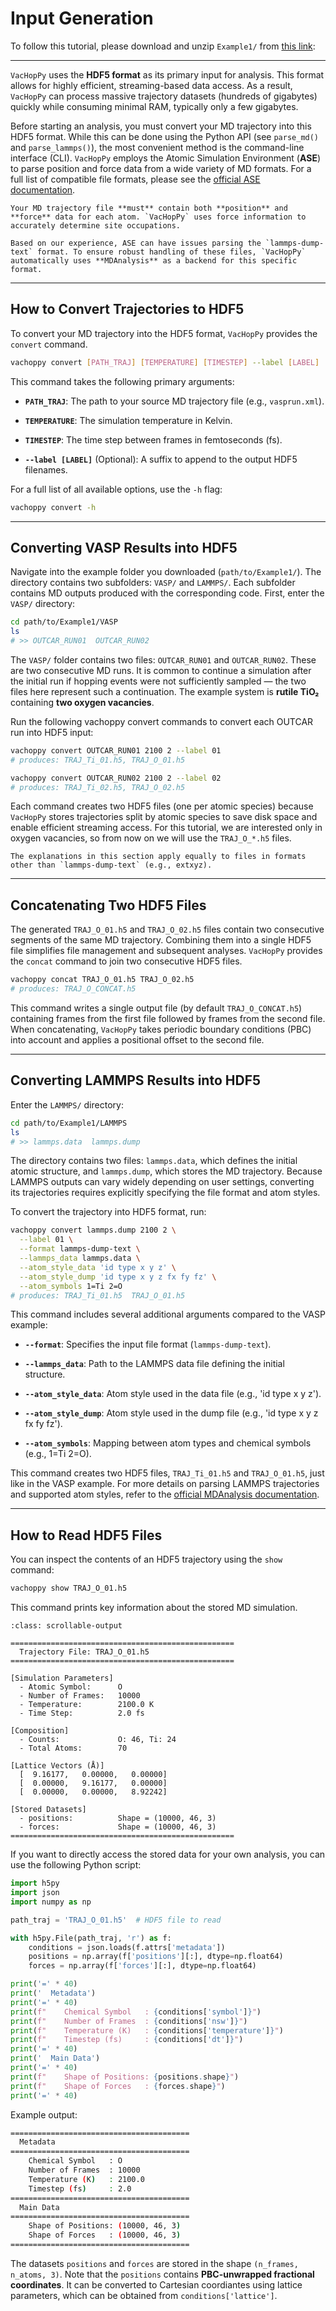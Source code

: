 # Input Generation


To follow this tutorial, please download and unzip `Example1/` from [this link](https://drive.google.com/file/d/1xBj3iP4eUInB2OKxCHstel4CTyXUDU9t/view?usp=sharing):

----

`VacHopPy` uses the **HDF5 format** as its primary input for analysis. This format allows for highly efficient, streaming-based data access. As a result, `VacHopPy` can process massive trajectory datasets (hundreds of gigabytes) quickly while consuming minimal RAM, typically only a few gigabytes.

Before starting an analysis, you must convert your MD trajectory into this HDF5 format. While this can be done using the Python API (see `parse_md()` and `parse_lammps()`), the most convenient method is the command-line interface (CLI). `VacHopPy` employs the Atomic Simulation Environment (**ASE**) to parse position and force data from a wide variety of MD formats. For a full list of compatible file formats, please see the [official ASE documentation](https://ase-lib.org/ase/io/io.html).

```{warning}
Your MD trajectory file **must** contain both **position** and **force** data for each atom. `VacHopPy` uses force information to accurately determine site occupations.
```

```{note}
Based on our experience, ASE can have issues parsing the `lammps-dump-text` format. To ensure robust handling of these files, `VacHopPy` automatically uses **MDAnalysis** as a backend for this specific format.
```

----

## How to Convert Trajectories to HDF5

To convert your MD trajectory into the HDF5 format, `VacHopPy` provides the `convert` command.

```bash
vachoppy convert [PATH_TRAJ] [TEMPERATURE] [TIMESTEP] --label [LABEL]
```

This command takes the following primary arguments:

* **`PATH_TRAJ`**: The path to your source MD trajectory file (e.g., `vasprun.xml`).

* **`TEMPERATURE`**: The simulation temperature in Kelvin.

* **`TIMESTEP`**: The time step between frames in femtoseconds (fs).

* **`--label [LABEL]`** (Optional): A suffix to append to the output HDF5 filenames.

For a full list of all available options, use the `-h` flag:

```bash
vachoppy convert -h
```

---

## Converting VASP Results into HDF5

Navigate into the example folder you downloaded (`path/to/Example1/`). The directory contains two subfolders: `VASP/` and `LAMMPS/`. Each subfolder contains MD outputs produced with the corresponding code. First, enter the `VASP/` directory:

```bash
cd path/to/Example1/VASP
ls
# >> OUTCAR_RUN01  OUTCAR_RUN02
```

The `VASP/` folder contains two files: `OUTCAR_RUN01` and `OUTCAR_RUN02`. These are two consecutive MD runs. It is common to continue a simulation after the initial run if hopping events were not sufficiently sampled — the two files here represent such a continuation. The example system is **rutile TiO₂** containing **two oxygen vacancies**.

Run the following vachoppy convert commands to convert each OUTCAR run into HDF5 input:

```bash
vachoppy convert OUTCAR_RUN01 2100 2 --label 01
# produces: TRAJ_Ti_01.h5, TRAJ_O_01.h5

vachoppy convert OUTCAR_RUN02 2100 2 --label 02
# produces: TRAJ_Ti_02.h5, TRAJ_O_02.h5
```

Each command creates two HDF5 files (one per atomic species) because `VacHopPy` stores trajectories split by atomic species to save disk space and enable efficient streaming access. For this tutorial, we are interested only in oxygen vacancies, so from now on we will use the `TRAJ_O_*.h5` files.

```{note}
The explanations in this section apply equally to files in formats other than `lammps-dump-text` (e.g., extxyz).
```

-----

## Concatenating Two HDF5 Files

The generated `TRAJ_O_01.h5` and `TRAJ_O_02.h5` files contain two consecutive segments of the same MD trajectory. Combining them into a single HDF5 file simplifies file management and subsequent analyses. `VacHopPy` provides the `concat` command to join two consecutive HDF5 files.

```bash
vachoppy concat TRAJ_O_01.h5 TRAJ_O_02.h5
# produces: TRAJ_O_CONCAT.h5
```

This command writes a single output file (by default `TRAJ_O_CONCAT.h5`) containing frames from the first file followed by frames from the second file. When concatenating, `VacHopPy` takes periodic boundary conditions (PBC) into account and applies a positional offset to the second file.

----

## Converting LAMMPS Results into HDF5

Enter the `LAMMPS/` directory:

```bash
cd path/to/Example1/LAMMPS
ls
# >> lammps.data  lammps.dump
```

The directory contains two files: `lammps.data`, which defines the initial atomic structure, and `lammps.dump`, which stores the MD trajectory. Because LAMMPS outputs can vary widely depending on user settings, converting its trajectories requires explicitly specifying the file format and atom styles.

To convert the trajectory into HDF5 format, run:

```bash
vachoppy convert lammps.dump 2100 2 \
  --label 01 \
  --format lammps-dump-text \
  --lammps_data lammps.data \
  --atom_style_data 'id type x y z' \
  --atom_style_dump 'id type x y z fx fy fz' \
  --atom_symbols 1=Ti 2=O
# produces: TRAJ_Ti_01.h5  TRAJ_O_01.h5
```

This command includes several additional arguments compared to the VASP example:

* **`--format`**: Specifies the input file format (`lammps-dump-text`).

* **`--lammps_data`**: Path to the LAMMPS data file defining the initial structure.

* **`--atom_style_data`**: Atom style used in the data file (e.g., 'id type x y z').

* **`--atom_style_dump`**: Atom style used in the dump file (e.g., 'id type x y z fx fy fz').

* **`--atom_symbols`**: Mapping between atom types and chemical symbols (e.g., 1=Ti 2=O).

This command creates two HDF5 files, `TRAJ_Ti_01.h5` and `TRAJ_O_01.h5`, just like in the VASP example. For more details on parsing LAMMPS trajectories and supported atom styles, refer to the [official MDAnalysis documentation](https://www.mdanalysis.org).

----

## How to Read HDF5 Files

You can inspect the contents of an HDF5 trajectory using the `show` command:

```bash
vachoppy show TRAJ_O_01.h5
```

This command prints key information about the stored MD simulation.

```{code-block} bash
:class: scrollable-output

==================================================
  Trajectory File: TRAJ_O_01.h5
==================================================

[Simulation Parameters]
  - Atomic Symbol:      O
  - Number of Frames:   10000
  - Temperature:        2100.0 K
  - Time Step:          2.0 fs

[Composition]
  - Counts:             O: 46, Ti: 24
  - Total Atoms:        70

[Lattice Vectors (Å)]
  [  9.16177,   0.00000,   0.00000]
  [  0.00000,   9.16177,   0.00000]
  [  0.00000,   0.00000,   8.92242]

[Stored Datasets]
  - positions:          Shape = (10000, 46, 3)
  - forces:             Shape = (10000, 46, 3)
==================================================
```


If you want to directly access the stored data for your own analysis, you can use the following Python script:

```python
import h5py
import json
import numpy as np

path_traj = 'TRAJ_O_01.h5'  # HDF5 file to read

with h5py.File(path_traj, 'r') as f:
    conditions = json.loads(f.attrs['metadata'])
    positions = np.array(f['positions'][:], dtype=np.float64)
    forces = np.array(f['forces'][:], dtype=np.float64)

print('=' * 40)
print('  Metadata')
print('=' * 40)
print(f"    Chemical Symbol   : {conditions['symbol']}")
print(f"    Number of Frames  : {conditions['nsw']}")
print(f"    Temperature (K)   : {conditions['temperature']}")
print(f"    Timestep (fs)     : {conditions['dt']}")
print('=' * 40)
print('  Main Data')
print('=' * 40)
print(f"    Shape of Positions: {positions.shape}")
print(f"    Shape of Forces   : {forces.shape}")
print('=' * 40)
```

Example output:

```bash
========================================
  Metadata
========================================
    Chemical Symbol   : O
    Number of Frames  : 10000
    Temperature (K)   : 2100.0
    Timestep (fs)     : 2.0
========================================
  Main Data
========================================
    Shape of Positions: (10000, 46, 3)
    Shape of Forces   : (10000, 46, 3)
========================================
```

The datasets `positions` and `forces` are stored in the shape `(n_frames, n_atoms, 3)`. Note that the `positions` contains **PBC-unwrapped fractional coordinates**. It can be converted to Cartesian coordiantes using lattice parameters, which can be obtained from `conditions['lattice']`.

